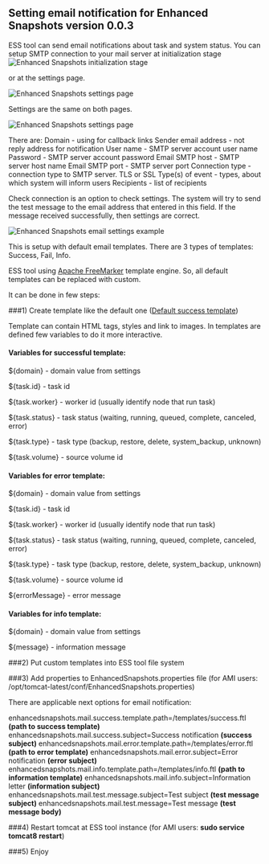 ## Setting email notification for Enhanced Snapshots version 0.0.3

ESS tool can send email notifications about task and system status. 
You can setup SMTP connection to your mail server at initialization stage 
![Enhanced Snapshots initialization stage](https://cloud.githubusercontent.com/assets/3055547/18709946/524537e0-800b-11e6-8f9b-44bf8147961b.png)

or at the settings page. 

![Enhanced Snapshots settings page](https://cloud.githubusercontent.com/assets/3055547/18710305/2f3736d4-800d-11e6-863c-2a5096f8385b.png)

Settings are the same on both pages.

![Enhanced Snapshots settings page](https://cloud.githubusercontent.com/assets/3055547/18710297/295064f2-800d-11e6-8025-334eff8cbb99.png)

There are:
Domain - using for callback links
Sender email address - not reply address for notification
User name - SMTP server account user name
Password - SMTP server account password
Email SMTP host - SMTP server host name
Email SMTP port - SMTP server port
Connection type - connection type to SMTP server. TLS or SSL
Type(s) of event - types, about which system will inform users 
Recipients - list of recipients

Check connection is an option to check settings. The system will try to send the test message to the email address that entered in this field. 
If the message received successfully, then settings are correct.

![Enhanced Snapshots email settings example](https://cloud.githubusercontent.com/assets/3055547/18710301/2d13d448-800d-11e6-98f3-204f69bcdd4f.png)

This is setup with default email templates. There are 3 types of templates: Success, Fail, Info.

ESS tool using [Apache FreeMarker](http://freemarker.org/) template engine. So, all default templates can be replaced with custom.

It can be done in few steps:

###1) Create template like the default one ([Default success template](https://github.com/SungardAS/enhanced-snapshots/blob/develop/resources/WEB-INF/classes/success.ftl))

Template can contain HTML tags, styles and link to images.
In templates are defined few variables to do it more interactive.

#### Variables for successful template:

${domain} - domain value from settings

${task.id} - task id

${task.worker} - worker id (usually identify node that run task)

${task.status} - task status (waiting, running, queued, complete, canceled, error)

${task.type} - task type (backup, restore, delete, system_backup, unknown)

${task.volume} - source volume id


#### Variables for error template:

${domain} - domain value from settings

${task.id} - task id

${task.worker} - worker id (usually identify node that run task)

${task.status} - task status (waiting, running, queued, complete, canceled, error)

${task.type} - task type (backup, restore, delete, system_backup, unknown)

${task.volume} - source volume id

${errorMessage} - error message


#### Variables for info template:

${domain} - domain value from settings

${message} - information message


###2) Put custom templates into ESS tool file system

###3) Add properties to EnhancedSnapshots.properties file (for AMI users: /opt/tomcat-latest/conf/EnhancedSnapshots.properties)

There are applicable next options for email notification:

enhancedsnapshots.mail.success.template.path=/templates/success.ftl      **(path to success template)**
enhancedsnapshots.mail.success.subject=Success notification              **(success subject)**
enhancedsnapshots.mail.error.template.path=/templates/error.ftl          **(path to error template)**
enhancedsnapshots.mail.error.subject=Error notification                  **(error subject)**
enhancedsnapshots.mail.info.template.path=/templates/info.ftl            **(path to information template)**
enhancedsnapshots.mail.info.subject=Information letter                   **(information subject)**
enhancedsnapshots.mail.test.message.subject=Test subject                 **(test message subject)**
enhancedsnapshots.mail.test.message=Test message                         **(test message body)**

###4) Restart tomcat at ESS tool instance (for AMI users: **sudo service tomcat8 restart**)

###5) Enjoy